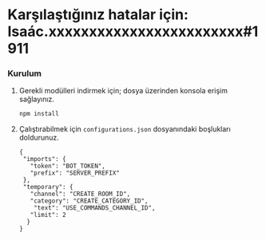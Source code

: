 # Karşılaştığınız hatalar için: Isaác.xxxxxxxxxxxxxxxxxxxxxxxx#1911

### Kurulum

1. Gerekli modülleri indirmek için; dosya üzerinden konsola erişim sağlayınız.    
   ```sh
   npm install
   ```
2. Çalıştırabilmek için `configurations.json` dosyanındaki boşlukları doldurunuz.
   ```JS
   {
    "imports": {
      "token": "BOT_TOKEN",
      "prefix": "SERVER_PREFIX"
    },
    "temporary": {
      "channel": "CREATE_ROOM_ID", 
      "category": "CREATE_CATEGORY_ID",
       "text": "USE_COMMANDS_CHANNEL_ID",
      "limit": 2 
     }
   }
   ```
